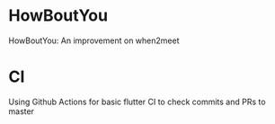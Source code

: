 # HowBoutYou
HowBoutYou: An improvement on when2meet

# CI
Using Github Actions for basic flutter CI to check commits and PRs to master
